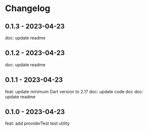 # Changelog

## 0.1.3 - 2023-04-23

doc: update readme

## 0.1.2 - 2023-04-23

doc: update readme

## 0.1.1 - 2023-04-23

feat: update minimum Dart version to 2.17
doc: update code doc
doc: update readme

## 0.1.0 - 2023-04-23

feat: add providerTest test utility

